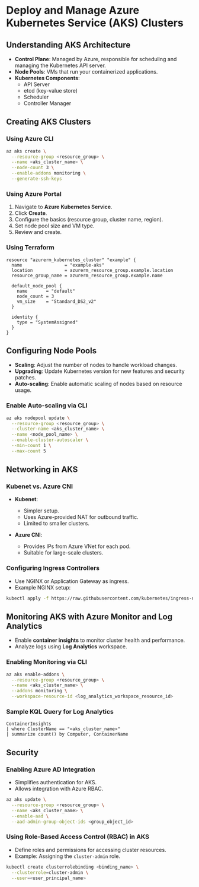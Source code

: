 # Deploy and Manage Azure Kubernetes Service (AKS) Clusters

## Understanding AKS Architecture
- **Control Plane**: Managed by Azure, responsible for scheduling and managing the Kubernetes API server.
- **Node Pools**: VMs that run your containerized applications.
- **Kubernetes Components**:
  - API Server
  - etcd (key-value store)
  - Scheduler
  - Controller Manager

## Creating AKS Clusters
### Using Azure CLI
```bash
az aks create \
  --resource-group <resource_group> \
  --name <aks_cluster_name> \
  --node-count 3 \
  --enable-addons monitoring \
  --generate-ssh-keys
```

### Using Azure Portal
1. Navigate to **Azure Kubernetes Service**.
2. Click **Create**.
3. Configure the basics (resource group, cluster name, region).
4. Set node pool size and VM type.
5. Review and create.

### Using Terraform
```hcl
resource "azurerm_kubernetes_cluster" "example" {
  name                = "example-aks"
  location            = azurerm_resource_group.example.location
  resource_group_name = azurerm_resource_group.example.name

  default_node_pool {
    name       = "default"
    node_count = 3
    vm_size    = "Standard_DS2_v2"
  }

  identity {
    type = "SystemAssigned"
  }
}
```

## Configuring Node Pools
- **Scaling**: Adjust the number of nodes to handle workload changes.
- **Upgrading**: Update Kubernetes version for new features and security patches.
- **Auto-scaling**: Enable automatic scaling of nodes based on resource usage.

### Enable Auto-scaling via CLI
```bash
az aks nodepool update \
  --resource-group <resource_group> \
  --cluster-name <aks_cluster_name> \
  --name <node_pool_name> \
  --enable-cluster-autoscaler \
  --min-count 1 \
  --max-count 5
```

## Networking in AKS

### Kubenet vs. Azure CNI
- **Kubenet**:
  - Simpler setup.
  - Uses Azure-provided NAT for outbound traffic.
  - Limited to smaller clusters.

- **Azure CNI**:
  - Provides IPs from Azure VNet for each pod.
  - Suitable for large-scale clusters.

### Configuring Ingress Controllers
- Use NGINX or Application Gateway as ingress.
- Example NGINX setup:
```bash
kubectl apply -f https://raw.githubusercontent.com/kubernetes/ingress-nginx/main/deploy/static/provider/cloud/deploy.yaml
```

## Monitoring AKS with Azure Monitor and Log Analytics
- Enable **container insights** to monitor cluster health and performance.
- Analyze logs using **Log Analytics** workspace.

### Enabling Monitoring via CLI
```bash
az aks enable-addons \
  --resource-group <resource_group> \
  --name <aks_cluster_name> \
  --addons monitoring \
  --workspace-resource-id <log_analytics_workspace_resource_id>
```

### Sample KQL Query for Log Analytics
```kql
ContainerInsights
| where ClusterName == "<aks_cluster_name>"
| summarize count() by Computer, ContainerName
```

## Security

### Enabling Azure AD Integration
- Simplifies authentication for AKS.
- Allows integration with Azure RBAC.

```bash
az aks update \
  --resource-group <resource_group> \
  --name <aks_cluster_name> \
  --enable-aad \
  --aad-admin-group-object-ids <group_object_id>
```

### Using Role-Based Access Control (RBAC) in AKS
- Define roles and permissions for accessing cluster resources.
- Example: Assigning the `cluster-admin` role.

```bash
kubectl create clusterrolebinding <binding_name> \
  --clusterrole=cluster-admin \
  --user=<user_principal_name>
```

